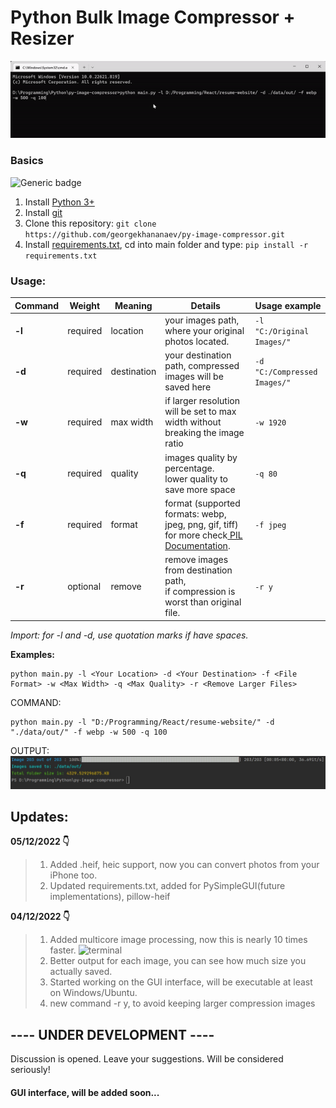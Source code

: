 # Python Bulk Image Compressor + Resizer
![animation](https://github.com/georgekhananaev/py-image-compressor/blob/main/screenshots/animation.gif?raw=true)


### Basics
![Generic badge](https://img.shields.io/badge/Python_3.11-Supported-green.svg)

1. Install [Python 3+](https://www.python.org/downloads/)
2. Install [git](https://github.com/georgekhananaev/py-image-compressor)
3. Clone this repository: ```git clone https://github.com/georgekhananaev/py-image-compressor.git```
4. Install [requirements.txt](https://note.nkmk.me/en/python-pip-install-requirements/), cd into main folder and type: ```pip install -r requirements.txt```

### Usage:


| Command | Weight   | Meaning     | Details                                                                                                                                                                   | Usage example                |
|---------|----------|-------------|---------------------------------------------------------------------------------------------------------------------------------------------------------------------------|------------------------------|
| **-l**  | required | location    | your images path, where your original photos located.                                                                                                                     | `-l "C:/Original Images/"`   |
| **-d**  | required | destination | your destination path, compressed images will be saved here                                                                                                               | `-d "C:/Compressed Images/"` |
| **-w**  | required | max width   | if larger resolution will be set to max width without breaking the image ratio                                                                                            | `-w 1920`                    |
| **-q**  | required | quality     | images quality by percentage.<br/>lower quality to save more space                                                                                                        | `-q 80`                      |
| **-f**  | required | format      | format (supported formats: webp, jpeg, png, gif, tiff) <br/>for more check[ PIL Documentation](https://pillow.readthedocs.io/en/stable/handbook/image-file-formats.html). | `-f jpeg`                    |
| **-r**  | optional | remove      | remove images from destination path, <br/>if compression is worst than original file.                                                                                     | `-r y`                       |

_Import: for -l and -d, use quotation marks if have spaces._

**Examples:**

```
python main.py -l <Your Location> -d <Your Destination> -f <File Format> -w <Max Width> -q <Max Quality> -r <Remove Larger Files>
```


COMMAND:

```
python main.py -l "D:/Programming/React/resume-website/" -d "./data/out/" -f webp -w 500 -q 100
```

OUTPUT:
![terminal](https://github.com/georgekhananaev/py-image-compressor/blob/main/screenshots/screenshot.jpg?raw=true)

## Updates:
**05/12/2022 👇️**
> 1. Added .heif, heic support, now you can convert photos from your iPhone too.
> 2. Updated requirements.txt, added for PySimpleGUI(future implementations), pillow-heif

**04/12/2022 👇️**
> 1. Added multicore image processing, now this is nearly 10 times faster.
> ![terminal](https://github.com/georgekhananaev/py-image-compressor/blob/main/screenshots/multicore.gif?raw=true)
> 2. Better output for each image, you can see how much size you actually saved.
> 3. Started working on the GUI interface, will be executable at least on Windows/Ubuntu.
> 4. new command -r y, to avoid keeping larger compression images


## ---- UNDER DEVELOPMENT ----

Discussion is opened. Leave your suggestions. Will be considered seriously!
#### GUI interface, will be added soon...


